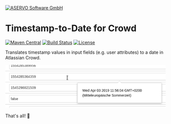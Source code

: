 [![ASERVO Software GmbH](https://aservo.github.io/img/aservo_atlassian_banner.png)](https://www.aservo.com/en/atlassian)

Timestamp-to-Date for Crowd
===========================

[![Maven Central](https://maven-badges.herokuapp.com/maven-central/de.aservo/timestamp-to-date-crowd-plugin/badge.svg)](https://search.maven.org/artifact/de.aservo/timestamp-to-date-crowd-plugin)
[![Build Status](https://circleci.com/gh/aservo/timestamp-to-date-crowd-plugin.svg?style=shield)](https://circleci.com/gh/aservo/timestamp-to-date-crowd-plugin)
[![License](https://img.shields.io/badge/License-Apache%202.0-blue.svg)](https://opensource.org/licenses/Apache-2.0)

Translates timestamp values in input fields (e.g. user attributes) to a date in Atlassian Crowd.

![preview](.preview.png "Timestamp-to-date translation")

That's all! 🤷‍
